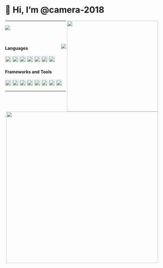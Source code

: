 <h1>👋 Hi, I’m @camera-2018</h1>

<div>
<img style="width: 300px;" src="https://count.getloli.com/get/@:camera-2018" align="right" />
</div>

---

<img
  src="https://readme-typing-svg.demolab.com?font=Consolas&pause=1000&color=0A75E3&center=true&vCenter=true&width=335&lines=Victory+Supreme+Code"  />

<br/>

  <img
    src="https://github-readme-stats-xyxsw.vercel.app/api?username=camera-2018&hide_title=true&hide_border=true&show_icons=trueline_height=21&text_color=fff&icon_color=fff&theme=dark&card_width=495&show_icons=true" align="right"  />




<div>
  <h4>Languages</h4>
  <div>
    <code><img height="20" src="https://cdn.svgporn.com/logos/javascript.svg" alt="javascript" /></code>
    <code><img height="20" src="https://cdn.svgporn.com/logos/typescript-icon.svg" alt="typescript" /></code>
    <code><img height="20" src="https://cdn.svgporn.com/logos/css-3.svg" alt="css" /></code>
    <code><img height="20" src="https://cdn.svgporn.com/logos/html-5.svg" alt="html" /></code>
    <code><img height="20" src="https://cdn.svgporn.com/logos/nodejs-icon.svg" alt="nodejs" /></code>
    <code><img height="20" src="https://cdn.svgporn.com/logos/python.svg" alt="python" /></code>
    <code><img height="20" src="https://cdn.svgporn.com/logos/gopher.svg" alt="go" /></code>
  </div>
</div>

<div>
  <h4>Frameworks and Tools</h4>
  <div>
    <code><img height="20" src="https://cdn.svgporn.com/logos/vue.svg" alt="vue" /></code>
    <code><img height="20" src="https://cdn.svgporn.com/logos/react.svg" alt="react" /></code>
    <code><img height="20" src="https://cdn.svgporn.com/logos/vercel-icon.svg" alt="vercel" /></code>
    <code><img height="20" src="https://cdn.svgporn.com/logos/nuxt-icon.svg" alt="nuxt" /></code>
    <code><img height="20" src="https://cdn.svgporn.com/logos/nextjs-icon.svg" alt="nextjs" /></code>
    <code><img height="20" src="https://cdn.svgporn.com/logos/git-icon.svg" alt="git" /></code>
    <code><img height="20" src="https://cdn.svgporn.com/logos/visual-studio-code.svg" alt="visual-studio-code" /></code>
    <code><img height="20" src="https://cdn.svgporn.com/logos/vitejs.svg" alt="vite" /></code>
  </div>
</div>


---


<div>
  <img style="width: 500px; height: 500px;" src="https://wakatime.com/share/@xyxsw/baf43608-e008-4d37-a239-bb2ca2b127b9.svg" align="right" />
<div>

  <br/>
  <pre>
    
  🤓 I am a...
  - HDU student
  - Frontend\Script
  - [DN11-Network](https://dn11.top) team member
  - [IdeaLeap](https://github.com/IdeaLeap) team member
  - I am a fan of anime.
  - NAS storage 24TB hard drive.
  - PT total uploads: 155.8 TiB.

  </pre>
  </div>
</div>





